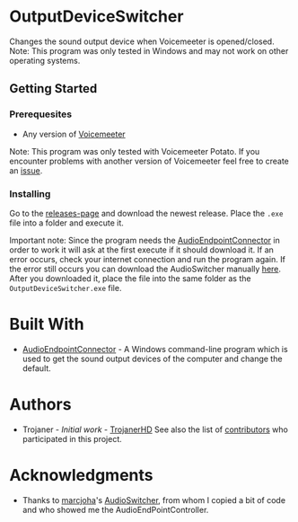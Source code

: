 # OutputDeviceSwitcher
Changes the sound output device when Voicemeeter is opened/closed.  
Note: This program was only tested in Windows and may not work on other operating systems.
## Getting Started
### Prerequesites
+ Any version of [Voicemeeter](https://www.vb-audio.com/Voicemeeter/)

Note: This program was only tested with Voicemeeter Potato. If you encounter problems with another version of Voicemeeter feel free to create an [issue](https://github.com/TrojanerHD/OutputDeviceSwitcher/issues).
### Installing
Go to the [releases-page](https://github.com/TrojanerHD/OutputDeviceSwitcher/releases) and download the newest release. Place the `.exe` file into a folder and execute it.

Important note: Since the program needs the [AudioEndpointConnector](https://github.com/DanStevens/AudioEndPointController) in order to work it will ask at the first execute if it should download it. If an error occurs, check your internet connection and run the program again. If the error still occurs you can download the AudioSwitcher manually [here](https://github.com/DanStevens/AudioEndPointController/raw/master/Release/EndPointController.exe). After you downloaded it, place the file into the same folder as the `OutputDeviceSwitcher.exe` file.
# Built With
+ [AudioEndpointConnector](https://github.com/DanStevens/AudioEndPointController) - A Windows command-line program which is used to get the sound output devices of the computer and change the default.

# Authors
+ Trojaner - *Initial work* - [TrojanerHD](https://github.com/TrojanerHD)
See also the list of [contributors](https://github.com/TrojanerHD/contributors) who participated in this project.

# Acknowledgments
+ Thanks to [marcjoha](https://github.com/marcjoha)'s [AudioSwitcher](https://github.com/marcjoha/AudioSwitcher), from whom I copied a bit of code and who showed me the AudioEndPointController.
